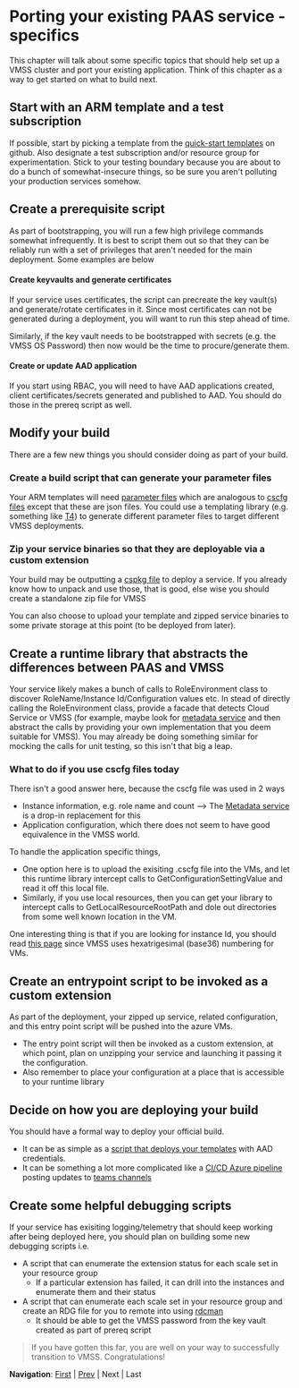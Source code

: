 # Porting your existing PAAS service - specifics
This chapter will talk about some specific topics that should help set up a VMSS cluster and port your existing application.
Think of this chapter as a way to get started on what to build next.

## Start with an ARM template and a test subscription
If possible, start by picking a template from the [quick-start templates](https://github.com/Azure/azure-quickstart-templates) on github. Also designate a test subscription and/or resource group for experimentation. Stick to your testing boundary because you are about to do a bunch of somewhat-insecure things, so be sure you aren't polluting your production services somehow.

## Create a prerequisite script
As part of bootstrapping, you will run a few high privilege commands somewhat infrequently. It is best to script them out so that they can be reliably run with a set of privileges that aren't needed for the main deployment. Some examples are below
#### Create keyvaults and generate certificates
If your service uses certificates, the script can precreate the key vault(s) and generate/rotate certificates in it. Since most certificates can not be generated during a deployment, you will want to run this step ahead of time.

Similarly, if the key vault needs to be bootstrapped with secrets (e.g. the VMSS OS Password) then now would be the time to procure/generate them.
#### Create or update AAD application
If you start using RBAC, you will need to have AAD applications created, client certificates/secrets generated and published to AAD. You should do those in the prereq script as well.

## Modify your build
There are a few new things you should consider doing as part of your build.

### Create a build script that can generate your parameter files
Your ARM templates will need [parameter files](https://docs.microsoft.com/en-us/azure/azure-resource-manager/resource-group-template-deploy#pass-parameter-values) which are analogous to [cscfg files](https://docs.microsoft.com/en-us/azure/cloud-services/cloud-services-model-and-package#serviceconfigurationcscfg) except that these are json files. You could use a templating library (e.g. something like [T4](https://en.wikipedia.org/wiki/Text_Template_Transformation_Toolkit)) to generate different parameter files to target different VMSS deployments.

### Zip your service binaries so that they are deployable via a custom extension
Your build may be outputting a [cspkg file](https://docs.microsoft.com/en-us/azure/cloud-services/cloud-services-model-and-package#servicepackagecspkg) to deploy a service. If you already know how to unpack and use those, that is good, else wise you should create a standalone zip file for VMSS

You can also choose to upload your template and zipped service binaries to some private storage at this point (to be deployed from later).

## Create a runtime library that abstracts the differences between PAAS and VMSS
Your service likely makes a bunch of calls to RoleEnvironment class to discover RoleName/Instance Id/Configuration values etc. In stead of directly calling the RoleEnvironment class, provide a facade that detects Cloud Service or VMSS (for example, maybe look for [metadata service](https://docs.microsoft.com/en-us/azure/virtual-machines/windows/instance-metadata-service) and then abstract the calls by providing your own implementation that you deem suitable for VMSS). You may already be doing something similar for mocking the calls for unit testing, so this isn't that big a leap.

### What to do if you use cscfg files today
There isn't a good answer here, because the cscfg file was used in 2 ways
* Instance information, e.g. role name and count --> The [Metadata service](https://docs.microsoft.com/en-us/azure/virtual-machines/windows/instance-metadata-service) is a drop-in replacement for this
* Application configuration, which there does not seem to have good equivalence in the VMSS world.

To handle the application specific things, 
* One option here is to upload the exisiting .cscfg file into the VMs, and let this runtime library intercept calls to GetConfigurationSettingValue and read it off this local file.
* Similarly, if you use local resources, then you can get your library to intercept calls to GetLocalResourceRootPath and dole out directories from some well known location in the VM.

One interesting thing is that if you are looking for instance Id, you should read [this page](https://docs.microsoft.com/en-us/azure/virtual-machine-scale-sets/virtual-machine-scale-sets-instance-ids#scale-set-vm-computer-name) since VMSS uses hexatrigesimal (base36) numbering for VMs.

## Create an entrypoint script to be invoked as a custom extension
As part of the deployment, your zipped up service, related configuration, and this entry point script will be pushed into the azure VMs. 
* The entry point script will then be invoked as a custom extension, at which point, plan on unzipping your service and launching it passing it the configuration.
* Also remember to place your configuration at a place that is accessible to your runtime library


## Decide on how you are deploying your build
You should have a formal way to deploy your official build. 
* It can be as simple as a [script that deploys your templates](https://docs.microsoft.com/en-us/azure/azure-resource-manager/resource-group-template-deploy) with AAD credentials.
* It can be something a lot more complicated like a [CI/CD Azure pipeline](https://docs.microsoft.com/en-us/azure/devops/pipelines/get-started/what-is-azure-pipelines?view=azure-devops) posting updates to [teams channels](https://docs.microsoft.com/en-us/azure/devops/pipelines/integrations/microsoft-teams?view=azure-devops)

## Create some helpful debugging scripts
If your service has exisiting logging/telemetry that should keep working after being deployed here, you should plan on building some new debugging scripts i.e.
* A script that can enumerate the extension status for each scale set in your resource group
  * If a particular extension has failed, it can drill into the instances and enumerate them and their status
* A script that can enumerate each scale set in your resource group and create an RDG file for you to remote into using [rdcman](https://www.microsoft.com/en-us/download/details.aspx?id=44989)
  * It should be able to get the VMSS password from the key vault created as part of prereq script

> If you have gotten this far, you are well on your way to successfully transition to VMSS. Congratulations!

**Navigation**: <a href="Introduction.md">First<a> | <a href="Chapter5.md">Prev</a> | Next | Last
